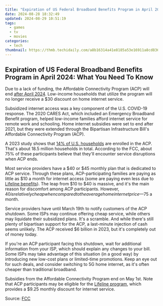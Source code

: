```yaml
---
title: "Expiration of US Federal Broadband Benefits Program in April 2024: What You Need To Know"
date: 2024-08-28 18:32:49
updated: 2024-08-29 10:51:19
tags:
  - games
  - tv
  - movies
categories:
  - tech
thumbnail: https://thmb.techidaily.com/a8b16314a41e8185a53e16911a8cd83652896b6771ffcd18a8d5ccdaa894f672.jpg
---
```


## Expiration of US Federal Broadband Benefits Program in April 2024: What You Need To Know

Due to a lack of funding, the Affordable Connectivity Program (ACP) will end [after April 2024](http://docs.fcc.gov/public/attachments/DOC-400895A1.pdf). Low-income households that utilize the program will no longer receive a $30 discount on home internet service.

 Subsidized internet access was a key component of the U.S. COVID-19 response. The 2020 CARES Act, which included an Emergency Broadband Benefit program, helped low-income families afford internet service for remote work and schooling. Home internet subsidies were set to end after 2021, but they were extended through the Bipartisan Infrastructure Bill's Affordable Connectivity Program (ACP).

 A 2023 study shows that [14% of U.S. households](http://www.commonsensemedia.org/kids-action/articles/how-successful-is-the-affordable-connectivity-program) are enrolled in the ACP. That's about 18.5 million households in total. According to the FCC, about 75% of these participants believe that they'll encounter service disruptions when ACP ends.

 Most service providers have a $40 or $45 monthly plan that is dedicated to ACP service. Through these plans, ACP-participating families are paying as little as $10 a month for internet access (some are paying even less due to [Lifeline benefits](https://www.fcc.gov/general/lifeline-program-low-income-consumers)). The leap from $10 to $40 is massive, and it's the main reason for discomfort among ACP participants. However, $40 is relatively cheap when compared to the average home internet price—$75 a month.

 Service providers have until March 19th to notify customers of the ACP shutdown. Some ISPs may continue offering cheap service, while others may liquidate their subsidized plans. It's a scramble. And while there's still plenty of bipartisan support for the ACP, a last-minute injection of cash seems unlikely. The ACP received $6 billion in 2023, but it's completely out of money today.

 If you're an ACP participant facing this shutdown, wait for additional information from your ISP, which should explain any changes to your bill. Some ISPs may take advantage of this situation (in a good way) by introducing new low-cost plans or limited-time promotions. Keep an eye out for such deals, and consider switching to 5G home internet, as it's often cheaper than traditional broadband.

 Subsidies from the Affordable Connectivity Program end on May 1st. Note that ACP participants may be eligible for the [Lifeline program](https://www.fcc.gov/lifeline-consumers), which provides a $9.25 monthly discount for internet service.

 Source: [FCC](https://docs.fcc.gov/public/attachments/DOC-400895A1.pdf)

<ins class="adsbygoogle"
     style="display:block"
     data-ad-format="autorelaxed"
     data-ad-client="ca-pub-7571918770474297"
     data-ad-slot="1223367746"></ins>



<ins class="adsbygoogle"
     style="display:block"
     data-ad-client="ca-pub-7571918770474297"
     data-ad-slot="8358498916"
     data-ad-format="auto"
     data-full-width-responsive="true"></ins>
